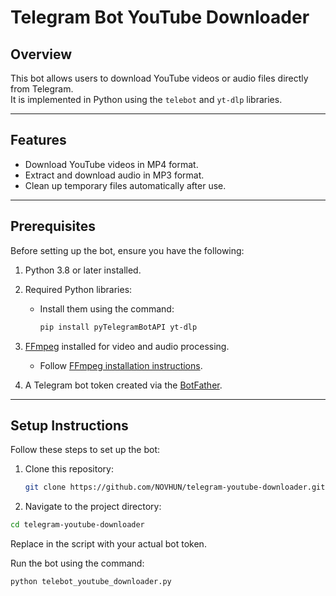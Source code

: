 ﻿# Telegram Bot YouTube Downloader

## Overview

This bot allows users to download YouTube videos or audio files directly from Telegram.  
It is implemented in Python using the `telebot` and `yt-dlp` libraries.

---

## Features

- Download YouTube videos in MP4 format.
- Extract and download audio in MP3 format.
- Clean up temporary files automatically after use.

---

## Prerequisites

Before setting up the bot, ensure you have the following:

1. Python 3.8 or later installed.
2. Required Python libraries:  
   - Install them using the command:  
     ```bash
     pip install pyTelegramBotAPI yt-dlp
     ```

3. [FFmpeg](https://ffmpeg.org/) installed for video and audio processing.  
   - Follow [FFmpeg installation instructions](https://ffmpeg.org/download.html).

4. A Telegram bot token created via the [BotFather](https://t.me/BotFather).

---

## Setup Instructions

Follow these steps to set up the bot:

1. Clone this repository:

   ```bash
   git clone https://github.com/NOVHUN/telegram-youtube-downloader.git
   ```
2. Navigate to the project directory:

```bash
cd telegram-youtube-downloader
```
Replace <your-telegram-bot-token> in the script with your actual bot token.

Run the bot using the command:
```bash
python telebot_youtube_downloader.py
```